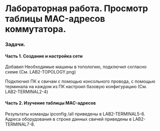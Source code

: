 # Лабораторная работа. Просмотр таблицы MAC-адресов коммутатора.
### Задачи.
#### Часть 1. Создание и настройка сети

Добавил Необходимые машины в топологию, подключил согласно схеме (См. LAB2-TOPOLOGY.png)

Подключил ПК к свичам с помощью консольного провода, с помощью терминала на каждом из ПК настроил базовую конфигурацию (См. LAB2-TERMINAL2-4)

#### Часть 2. Изучение таблицы MAC-адресов

Результаты команды ipconfig /all приведены в LAB2-TERMINAL5-6.
Адреса оборудования в строке данных свичей приведены в LAB2-TERMINAL7-8.

